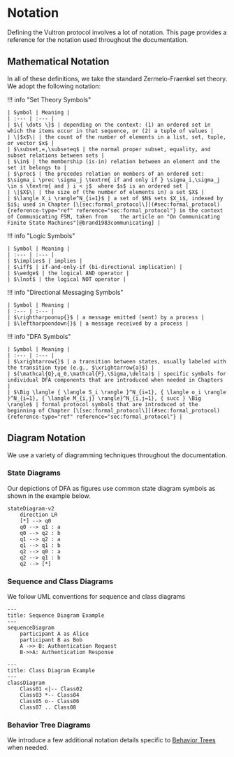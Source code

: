 # Notation

Defining the Vultron protocol involves a lot of notation.
This page provides a reference for the notation used throughout the documentation.

## Mathematical Notation

In all of these definitions, we take the standard Zermelo-Fraenkel set theory.
We adopt the following notation:

!!! info "Set Theory Symbols"

    | Symbol | Meaning |
    | :--- | :--- |
    | $\{ \dots \}$ | depending on the context: (1) an ordered set in which the items occur in that sequence, or (2) a tuple of values |
    | \|$x$\| | the count of the number of elements in a list, set, tuple, or vector $x$ |
    | $\subset,=,\subseteq$ | the normal proper subset, equality, and subset relations between sets |
    | $\in$ | the membership (is-in) relation between an element and the set it belongs to |
    | $\prec$ | the precedes relation on members of an ordered set: $\sigma_i \prec \sigma_j \textrm{ if and only if } \sigma_i,\sigma_j \in s \textrm{ and } i < j$  where $s$ is an ordered set |
    | \|$X$\| | the size of (the number of elements in) a set $X$ |
    | $\langle X_i \rangle^N_{i=1}$ | a set of $N$ sets $X_i$, indexed by $i$; used in Chapter [\[sec:formal_protocol\]](#sec:formal_protocol){reference-type="ref" reference="sec:formal_protocol"} in the context of Communicating FSM, taken from    the article on "On Communicating Finite State Machines"[@brand1983communicating] |

!!! info "Logic Symbols"

    | Symbol | Meaning |
    | :--- | :--- |
    | $\implies$ | implies |
    | $\iff$ | if-and-only-if (bi-directional implication) |
    | $\wedge$ | the logical AND operator |
    | $\lnot$ | the logical NOT operator |

!!! info "Directional Messaging Symbols"

    | Symbol | Meaning |
    | :--- | :--- |
    | $\rightharpoonup{}$ | a message emitted (sent) by a process |
    | $\leftharpoondown{}$ | a message received by a process |

!!! info "DFA Symbols"

    | Symbol | Meaning |
    | :--- | :--- |
    | $\xrightarrow{}$ | a transition between states, usually labeled with the transition type (e.g., $\xrightarrow{a}$) |
    | $(\mathcal{Q},q_0,\mathcal{F},\Sigma,\delta)$ | specific symbols for individual DFA components that are introduced when needed in Chapters |
    | $\Big \langle { \langle S_i \rangle }^N_{i=1}, { \langle o_i \rangle }^N_{i=1}, { \langle M_{i,j} \rangle}^N_{i,j=1}, { succ } \Big \rangle$ | formal protocol symbols that are introduced at the beginning of Chapter [\[sec:formal_protocol\]](#sec:formal_protocol){reference-type="ref" reference="sec:formal_protocol"} |

## Diagram Notation

We use a variety of diagramming techniques throughout the documentation.

### State Diagrams

Our depictions of DFA as figures use common state diagram symbols as shown in the example below.

```mermaid
stateDiagram-v2
    direction LR
    [*] --> q0
    q0 --> q1 : a
    q0 --> q2 : b
    q1 --> q2 : a
    q1 --> q1 : b
    q2 --> q0 : a
    q2 --> q1 : b
    q2 --> [*]
```

### Sequence and Class Diagrams

We follow UML conventions for sequence and class diagrams

```mermaid
---
title: Sequence Diagram Example
---
sequenceDiagram
    participant A as Alice
    participant B as Bob
    A ->> B: Authentication Request
    B->>A: Authentication Response
```

```mermaid
---
title: Class Diagram Example
---
classDiagram
    Class01 <|-- Class02
    Class03 *-- Class04
    Class05 o-- Class06
    Class07 .. Class08
```

### Behavior Tree Diagrams

We introduce a few additional notation details specific to [Behavior Trees](/topics/behavior_logic) when needed.
